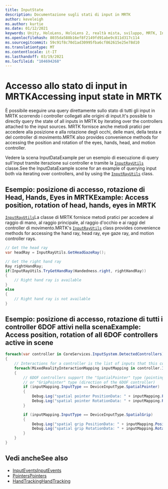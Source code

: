 ```yaml
---
title: InputState
description: Documentazione sugli stati di input in MRTK
author: keveleigh
ms.author: kurtie
ms.date: 01/12/2021
keywords: Unity, HoloLens, HoloLens 2, realtà mista, sviluppo, MRTK, InputState,
ms.openlocfilehash: 8035da588b16ef8f2149fd91abe9c811d317c114
ms.sourcegitcommit: 59c91f8c70d1ad30995fba6cf862615e25e78d10
ms.translationtype: MT
ms.contentlocale: it-IT
ms.lasthandoff: 03/19/2021
ms.locfileid: "104694268"
---
```

# <a name="accessing-input-state-in-mrtk"></a><span data-ttu-id="41bc4-104">Accesso allo stato di input in MRTK</span><span class="sxs-lookup"><span data-stu-id="41bc4-104">Accessing input state in MRTK</span></span>

<span data-ttu-id="41bc4-105">È possibile eseguire una query direttamente sullo stato di tutti gli input in MRTK scorrendo i controller collegati alle origini di input.</span><span class="sxs-lookup"><span data-stu-id="41bc4-105">It's possible to directly query the state of all inputs in MRTK by iterating over the controllers attached to the input sources.</span></span> <span data-ttu-id="41bc4-106">MRTK fornisce anche metodi pratici per accedere alla posizione e alla rotazione degli occhi, delle mani, della testa e del controller di movimento.</span><span class="sxs-lookup"><span data-stu-id="41bc4-106">MRTK also provides convenience methods for accessing the position and rotation of the eyes, hands, head, and motion controller.</span></span>

<span data-ttu-id="41bc4-107">Vedere la scena InputDataExample per un esempio di esecuzione di query sull'input tramite iterazione sui controller e tramite la [`InputRayUtils`](xref:Microsoft.MixedReality.Toolkit.Input.InputRayUtils) classe.</span><span class="sxs-lookup"><span data-stu-id="41bc4-107">See the InputDataExample scene for an example of querying input both via iterating over controllers, and by using the [`InputRayUtils`](xref:Microsoft.MixedReality.Toolkit.Input.InputRayUtils) class.</span></span>

## <a name="example-access-position-rotation-of-head-hands-eyes-in-mrtk"></a><span data-ttu-id="41bc4-108">Esempio: posizione di accesso, rotazione di Head, Hands, Eyes in MRTK</span><span class="sxs-lookup"><span data-stu-id="41bc4-108">Example: Access position, rotation of head, hands, eyes in MRTK</span></span>

<span data-ttu-id="41bc4-109">[`InputRayUtils`](xref:Microsoft.MixedReality.Toolkit.Input.InputRayUtils)La classe di MRTK fornisce metodi pratici per accedere al raggio di mano, al raggio principale, al raggio d'occhio e ai raggi del controller di movimento.</span><span class="sxs-lookup"><span data-stu-id="41bc4-109">MRTK's [`InputRayUtils`](xref:Microsoft.MixedReality.Toolkit.Input.InputRayUtils) class provides convenience methods for accessing the hand ray, head ray, eye gaze ray, and motion controller rays.</span></span>

```c#
// Get the head ray
var headRay = InputRayUtils.GetHeadGazeRay();

// Get the right hand ray
Ray rightHandRay;
if(InputRayUtils.TryGetHandRay(Handedness.right, rightHandRay))
{
    // Right hand ray is available
}
else
{
    // Right hand ray is not available
}
```

## <a name="example-access-position-rotation-of-all-6dof-controllers-active-in-scene"></a><span data-ttu-id="41bc4-110">Esempio: posizione di accesso, rotazione di tutti i controller 6DOF attivi nella scena</span><span class="sxs-lookup"><span data-stu-id="41bc4-110">Example: Access position, rotation of all 6DOF controllers active in scene</span></span>

```c#
foreach(var controller in CoreServices.InputSystem.DetectedControllers)
{
    // Interactions for a controller is the list of inputs that this controller exposes
    foreach(MixedRealityInteractionMapping inputMapping in controller.Interactions)
    {
        // 6DOF controllers support the "SpatialPointer" type (pointing direction)
        // or "GripPointer" type (direction of the 6DOF controller)
        if (inputMapping.InputType == DeviceInputType.SpatialPointer)
        {
            Debug.Log("spatial pointer PositionData: " + inputMapping.PositionData);
            Debug.Log("spatial pointer RotationData: " + inputMapping.RotationData);
        }

        if (inputMapping.InputType == DeviceInputType.SpatialGrip)
        {
            Debug.Log("spatial grip PositionData: " + inputMapping.PositionData);
            Debug.Log("spatial grip RotationData: " + inputMapping.RotationData);
        }
    }
}
```

## <a name="see-also"></a><span data-ttu-id="41bc4-111">Vedi anche</span><span class="sxs-lookup"><span data-stu-id="41bc4-111">See also</span></span>

- [<span data-ttu-id="41bc4-112">InputEvents</span><span class="sxs-lookup"><span data-stu-id="41bc4-112">InputEvents</span></span>](input-events.md)
- [<span data-ttu-id="41bc4-113">Pointers</span><span class="sxs-lookup"><span data-stu-id="41bc4-113">Pointers</span></span>](pointers.md)
- [<span data-ttu-id="41bc4-114">HandTracking</span><span class="sxs-lookup"><span data-stu-id="41bc4-114">HandTracking</span></span>](hand-tracking.md)
